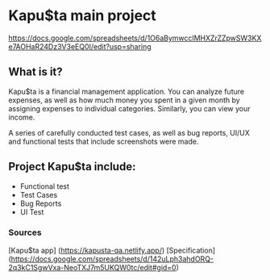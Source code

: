 # Kapu$ta main project
https://docs.google.com/spreadsheets/d/1O6aBymwcclMHXZrZZpwSW3KXe7AOHaR24Dz3V3eEQ0I/edit?usp=sharing

## What is it?
Kapu$ta is a financial management application. 
You can analyze future expenses, as well as how much money
you spent in a given month by assigning expenses to individual categories.
Similarly, you can view your income.

A series of carefully conducted test cases, as well as bug reports, 
UI/UX and functional tests that include screenshots were made.

## Project Kapu$ta include:
- Functional test
- Test Cases
- Bug Reports
- UI Test

### Sources
[Kapu$ta app] (https://kapusta-qa.netlify.app/)
[Specification] (https://docs.google.com/spreadsheets/d/142uLph3ahdORQ-2q3kC1SgwVxa-NeoTXJ7m5UKQW0tc/edit#gid=0)
